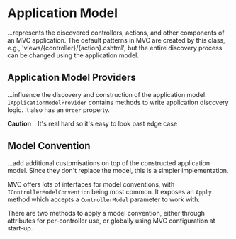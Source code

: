 # Application Model

...represents the discovered controllers, actions, and other components of an MVC application. The default patterns in MVC are created by this class, e.g., 'views/{controller}/{action}.cshtml', but the entire discovery process can be changed using the application model.

## Application Model Providers

...influence the discovery and construction of the application model. `IApplicationModelProvider` contains methods to write application discovery logic. It also has an `Order` property.

**Caution** &ensp; It's real hard so it's easy to look past edge case

## Model Convention

...add additional customisations on top of the constructed application model. Since they don't replace the model, this is a simpler implementation.

MVC offers lots of interfaces for model conventions, with `IControllerModelConvention` being most common. It exposes an `Apply` method which accepts a `ControllerModel` parameter to work with.

There are two methods to apply a model convention, either through attributes for per-controller use, or globally using MVC configuration at start-up.
